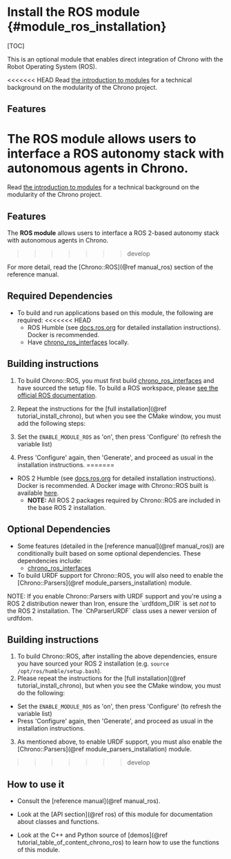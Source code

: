 # Install the ROS module {#module_ros_installation}

[TOC]

This is an optional module that enables direct integration of Chrono with the Robot Operating System (ROS).

<<<<<<< HEAD
Read [the introduction to modules](modularity.html) for a technical
background on the modularity of the Chrono project.

## Features

The **ROS module** allows users to interface a ROS autonomy stack with autonomous agents in Chrono.
=======
Read [the introduction to modules](modularity.html) for a technical background on the modularity of the Chrono project.

## Features

The **ROS module** allows users to interface a ROS 2-based autonomy stack with autonomous agents in Chrono.
>>>>>>> develop

For more detail, read the [Chrono::ROS](@ref manual_ros) section of the reference manual.

## Required Dependencies

- To build and run applications based on this module, the following are required:
<<<<<<< HEAD
  - ROS Humble (see [docs.ros.org](https://docs.ros.org/en/humble/Installation.html) for detailed installation instructions). Docker is recommended.
  - Have [chrono_ros_interfaces](https://github.com/AaronYoung5/chrono_ros_interfaces) locally.

## Building instructions

1. To build Chrono::ROS, you must first build [chrono_ros_interfaces](https://github.com/AaronYoung5/chrono_ros_interfaces) and have sourced the setup file. To build a ROS workspace, please [see the official ROS documentation](https://docs.ros.org/en/foxy/Tutorials/Beginner-Client-Libraries/Creating-A-Workspace/Creating-A-Workspace.html).

2. Repeat the instructions for the [full installation](@ref tutorial_install_chrono), but when you see the CMake window, you must add the following steps:

3. Set the `ENABLE_MODULE_ROS` as 'on', then press 'Configure' (to refresh the variable list)

4. Press 'Configure' again, then 'Generate', and proceed as usual in the installation instructions.
=======
  - ROS 2 Humble (see [docs.ros.org](https://docs.ros.org/en/humble/Installation.html) for detailed installation instructions). Docker is recommended. A Docker image with Chrono::ROS built is available [here](https://hub.docker.com/r/uwsbel/projectchrono).
    - **NOTE:** All ROS 2 packages required by Chrono::ROS are included in the base ROS 2 installation.

## Optional Dependencies

  - Some features (detailed in the [reference manual](@ref manual_ros)) are conditionally built based on some optional dependencies. These dependencies include:
    - [chrono_ros_interfaces](https://github.com/projectchrono/chrono_ros_interfaces)
  - To build URDF support for Chrono::ROS, you will also need to enable the [Chrono::Parsers](@ref module_parsers_installation) module.

<div class="ce-info">
NOTE: If you enable Chrono::Parsers with URDF support and you're using a ROS 2 distribution newer than Iron, ensure the `urdfdom_DIR` is set <i>not</i> to the ROS 2 installation. The `ChParserURDF` class uses a newer version of urdfdom.
</div>

## Building instructions

1. To build Chrono::ROS, after installing the above dependencies, ensure you have sourced your ROS 2 installation (e.g. `source /opt/ros/humble/setup.bash`).
2. Please repeat the instructions for the [full installation](@ref tutorial_install_chrono), but when you see the CMake window, you must do the following:
  - Set the `ENABLE_MODULE_ROS` as 'on', then press 'Configure' (to refresh the variable list)
  - Press 'Configure' again, then 'Generate', and proceed as usual in the installation instructions.
3. As mentioned above, to enable URDF support, you must also enable the [Chrono::Parsers](@ref module_parsers_installation) module.
>>>>>>> develop

## How to use it

- Consult the [reference manual](@ref manual_ros).

- Look at the [API section](@ref ros) of this module for documentation about classes and functions.

- Look at the C++ and Python source of [demos](@ref tutorial_table_of_content_chrono_ros) to learn how to use the functions of this module.
